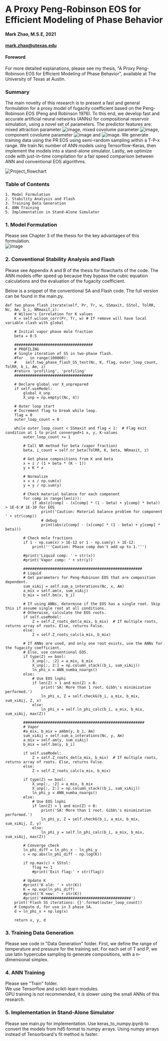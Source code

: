 # A Proxy Peng-Robinson EOS for Efficient Modeling of Phase Behavior
#### Mark Zhao, M.S.E, 2021
#### mark.zhao@utexas.edu


#### Foreword
For more detailed explanations, please see my thesis, "A Proxy Peng-Robinson EOS for Efficient Modeling of Phase Behavior", available at The University of Texas at Austin.  

### Summary
The main novelty of this research is to present a fast and general formulation for a proxy model of fugacity coefficient based on the Peng-Robinson EOS (Peng and Robinson 1976). To this end, we develop fast and accurate artificial neural networks (ANNs) for compositional reservoir simulation, using a novel set of parameters. The predictor features are: mixed attraction parameter ![image](https://user-images.githubusercontent.com/58376492/121730082-d916b480-cab4-11eb-9750-737f291a28f1.png), mixed covolume parameter ![image](https://user-images.githubusercontent.com/58376492/121730165-ee8bde80-cab4-11eb-810b-c95c52e95697.png), component covolume parameter ![image](https://user-images.githubusercontent.com/58376492/121730231-04010880-cab5-11eb-927d-d4900c7e688f.png)
and ![image](https://user-images.githubusercontent.com/58376492/121730019-c4d2b780-cab4-11eb-8b01-819361432325.png). We generate training data using the PR EOS using semi-random sampling within a T-P-x range. We train Nc number of ANN models using Tensorflow-Keras, then implement the models into a stand-alone simulator. Lastly, we optimize code with just-in-time compilation for a fair speed comparison between ANN and conventional EOS algorithms.  


![Project_flowchart](https://user-images.githubusercontent.com/58376492/121729637-50981400-cab4-11eb-90c4-302cb2a8d966.png)

### Table of Contents
    1. Model Formulation
    2. Stability Analysis and Flash
    3. Training Data Generation
    4. ANN Training
    5. Implementation in Stand-Alone Simulator

### 1. Model Formulation
Please see Chapter 3 of the thesis for the key advantages of this formulation.  
![image](https://user-images.githubusercontent.com/58376492/121729960-ad93ca00-cab4-11eb-8f0f-46715ca1acf7.png)

### 2. Conventional Stability Analysis and Flash
Please see Appendix A and B of the thesis for flowcharts of the code. The ANN models offer speed up because they bypass the cubic equation calculations and the evaluation of the fugacity coefficient.  

Below is a snippet of the conventional SA and Flash code. The full version can be found in the main.py.

    def two_phase_flash_iterate(self, Pr, Tr, w, SSmaxit, SStol, TolRR, Nc, Am, b_i, NRmaxit,z):
        # Wilson's Correlation for K values
        K = self.wilson_corr(Pr, Tr, w) # If remove will have local variable clash with global

        # Initial vapor phase mole fraction
        beta = 0.5

        ###################################
        # PROFILING
        # Single iteration of SS in two-phase flash.
        #for _ in range(100000):
        #    self.two_phase_flash_SS_test(Nc, K, flag, outer_loop_count, TolRR, b_i, Am, z)
        #return 'profiling', 'profiling'
        ###################################

        # Declare global var X_unprepared
        if self.useModel:
            global X_unp
            X_unp = np.empty((Nc, 4))

        # Outer loop start
        # Increment flag to break while loop.
        flag = 0
        outer_loop_count = 0

        while outer_loop_count < SSmaxit and flag < 1:  # Flag exit condition at 1 to print converged+1 x, y, K-values
            outer_loop_count += 1

            # Call NR method for beta (vapor fraction)
            beta, i_count = self.nr_beta(TolRR, K, beta, NRmaxit, z)

            # Get phase compositions from K and beta
            x = z / (1 + beta * (K - 1))
            y = K * x

            # Normalize
            x = x / np.sum(x)
            y = y / np.sum(y)

            # Check material balance for each component
            for comp in range(len(z)):
                if abs(z[comp] - (x[comp] * (1 - beta) + y[comp] * beta)) > 1E-6:# 1E-10 for EOS
                    print('Caution: Material balance problem for component ' + str(comp))
                    # debug
                    print(abs(z[comp] - (x[comp] * (1 - beta) + y[comp] * beta)))

            # Check mole fractions
            if 1 - np.sum(x) > 1E-12 or 1 - np.sum(y) > 1E-12:
                print('''Caution: Phase comp don't add up to 1.''')

            #print('Liquid comp: ' + str(x))
            #print('Vapor comp: ' + str(y))

            #####################################################
            # Liquid
            # Get parameters for Peng-Robinson EOS that are composition dependent.
            sum_xiAij = self.sum_a_interations(Nc, x, Am)
            a_mix = self.am(x, sum_xiAij)
            b_mix = self.bm(x, b_i)

            # If using ANNs, determine if the EOS has a single root. Skip this if assume single root at all conditions.
            # Otherwise, calculate the EOS roots.
            if self.useModel:
                Z = self.Z_roots_det(a_mix, b_mix)  # If multiple roots, returns array of roots. Else, returns False.
            else:
                Z = self.Z_roots_calc(a_mix, b_mix)

            # If ANNs are used, and only one root exists, use the ANNs for the fugacity coefficient.
            # Else, use conventional EOS.
            if type(Z) == bool:
                X_unp[:, :2] = a_mix, b_mix
                X_unp[:, 2:] = np.column_stack((b_i, sum_xiAij))
                ln_phi_x = ANN_numba_noargs()
            else:
                # Use EOS lnphi
                if len(Z) > 1 and min(Z) > 0:
                    print('SA: More than 1 root. Gibb\'s minimization performed.')
                    ln_phi_x, Z = self.checkG(b_i, a_mix, b_mix, sum_xiAij, Z, x)
                else:
                    ln_phi_x = self.ln_phi_calc(b_i, a_mix, b_mix, sum_xiAij, max(Z))

            ######################################################
            # Vapor
            #a_mix, b_mix = ambm(y, b_i, Am)
            sum_xiAij = self.sum_a_interations(Nc, y, Am)
            a_mix = self.am(y, sum_xiAij)
            b_mix = self.bm(y, b_i)

            if self.useModel:
                Z = self.Z_roots_det(a_mix, b_mix)  # If multiple roots, returns array of roots. Else, returns False.
            else:
                Z = self.Z_roots_calc(a_mix, b_mix)

            if type(Z) == bool:
                X_unp[:, :2] = a_mix, b_mix
                X_unp[:, 2:] = np.column_stack((b_i, sum_xiAij))
                ln_phi_y = ANN_numba_noargs()
            else:
                # Use EOS lnphi
                if len(Z) > 1 and min(Z) > 0:
                    print('SA: More than 1 root. Gibb\'s minimization performed.')
                    ln_phi_y, Z = self.checkG(b_i, a_mix, b_mix, sum_xiAij, Z, y)
                else:
                    ln_phi_y = self.ln_phi_calc(b_i, a_mix, b_mix, sum_xiAij, max(Z))

            # Converge check
            ln_phi_diff = ln_phi_x - ln_phi_y
            c = np.abs(ln_phi_diff - np.log(K))

            if np.max(c) < SStol:
                flag += 1
                #print('Exit flag:' + str(flag))

            # Update K
            #print('K old: ' + str(K))
            K = np.exp(ln_phi_diff)
            #print('K new: ' + str(K))
            #print('########################################')
        print('Flash SS iterations: {}'.format(outer_loop_count))
        # Compute d, for use in 3 phase SA.
        d = ln_phi_x + np.log(x)

        return x, y, d

### 3. Training Data Generation
Please see code in "Data Generation" folder. First, we define the range of temperature and pressure for the training set. For each set of T and P, we use latin hypercube sampling to generate compositions, with a n-dimensional simplex.

### 4. ANN Training
Please see "Train" folder.  
We use Tensorflow and scikit-learn modules.  
GPU training is not recommended, it is slower using the small ANNs of this research.  

### 5. Implementation in Stand-Alone Simulator
Please see main.py for implementation. Use keras_to_numpy.ipynb to convert the models from hd5 format to numpy arrays. Using numpy arrays instead of Tensorboard's fit method is faster.


```python

```

